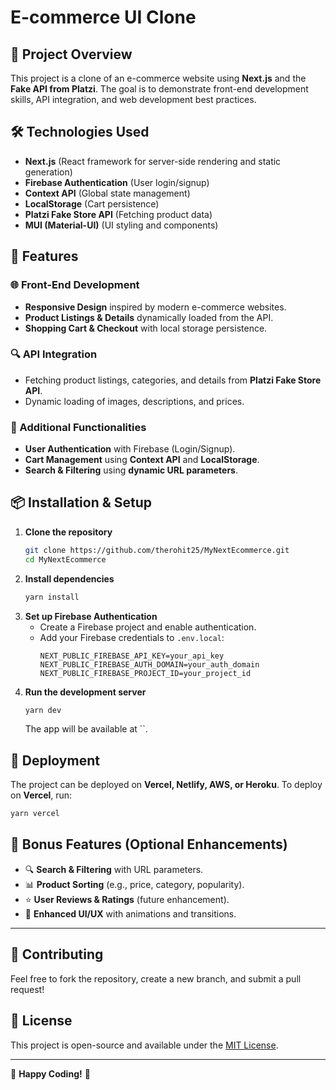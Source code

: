 # E-commerce UI Clone

## 🚀 Project Overview

This project is a clone of an e-commerce website using **Next.js** and the **Fake API from Platzi**. The goal is to demonstrate front-end development skills, API integration, and web development best practices.

## 🛠️ Technologies Used

- **Next.js** (React framework for server-side rendering and static generation)
- **Firebase Authentication** (User login/signup)
- **Context API** (Global state management)
- **LocalStorage** (Cart persistence)
- **Platzi Fake Store API** (Fetching product data)
- **MUI (Material-UI)** (UI styling and components)

## 🔑 Features

### 🌐 Front-End Development

- **Responsive Design** inspired by modern e-commerce websites.
- **Product Listings & Details** dynamically loaded from the API.
- **Shopping Cart & Checkout** with local storage persistence.

### 🔍 API Integration

- Fetching product listings, categories, and details from **Platzi Fake Store API**.
- Dynamic loading of images, descriptions, and prices.

### 🛒 Additional Functionalities

- **User Authentication** with Firebase (Login/Signup).
- **Cart Management** using **Context API** and **LocalStorage**.
- **Search & Filtering** using **dynamic URL parameters**.

## 📦 Installation & Setup

1. **Clone the repository**
   ```sh
   git clone https://github.com/therohit25/MyNextEcommerce.git
   cd MyNextEcommerce
   ```
2. **Install dependencies**
   ```sh
   yarn install
   ```
3. **Set up Firebase Authentication**
   - Create a Firebase project and enable authentication.
   - Add your Firebase credentials to `.env.local`:
     ```env
     NEXT_PUBLIC_FIREBASE_API_KEY=your_api_key
     NEXT_PUBLIC_FIREBASE_AUTH_DOMAIN=your_auth_domain
     NEXT_PUBLIC_FIREBASE_PROJECT_ID=your_project_id
     ```
4. **Run the development server**
   ```sh
   yarn dev
   ```
   The app will be available at ``.

## 🚀 Deployment

The project can be deployed on **Vercel, Netlify, AWS, or Heroku**. To deploy on **Vercel**, run:

```sh
yarn vercel
```

## 🎯 Bonus Features (Optional Enhancements)

- 🔍 **Search & Filtering** with URL parameters.
- 📊 **Product Sorting** (e.g., price, category, popularity).
- ⭐ **User Reviews & Ratings** (future enhancement).
- 💅 **Enhanced UI/UX** with animations and transitions.

---

## 🤝 Contributing

Feel free to fork the repository, create a new branch, and submit a pull request!

## 📜 License

This project is open-source and available under the [MIT License](LICENSE).

---

🚀 **Happy Coding!** 🎉
